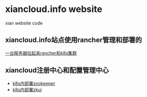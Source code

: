 # xiancloud.info website
xian website code 


## xiancloud.info站点使用rancher管理和部署的
[一台服务器拉起来rancher和k8s集群](rancher/README.md)

## xiancloud注册中心和配置管理中心
- [k8s内部署zookeeper](待补充)
- [k8s内部署zkui](zkui/README.md)

